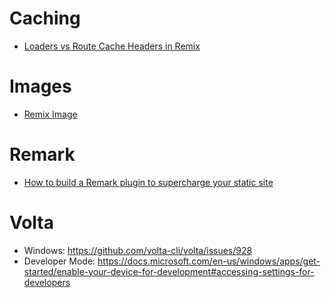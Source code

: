 # Caching

- [Loaders vs Route Cache Headers in Remix](https://sergiodxa.com/articles/loader-vs-route-cache-headers-in-remix)

# Images

- [Remix Image](https://remix-image.mcfarl.in/)

# Remark

- [How to build a Remark plugin to supercharge your static site](https://swizec.com/blog/how-to-build-a-remark-plugin-to-supercharge-your-static-site/)

# Volta

- Windows: https://github.com/volta-cli/volta/issues/928
- Developer Mode: https://docs.microsoft.com/en-us/windows/apps/get-started/enable-your-device-for-development#accessing-settings-for-developers
